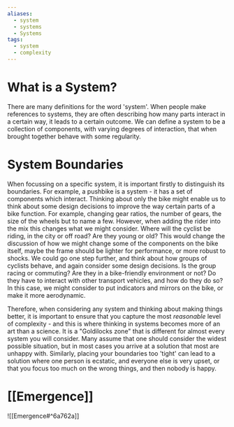 ```yaml
---
aliases:
  - system
  - systems
  - Systems
tags:
  - system
  - complexity
---
```

# What is a System?
There are many definitions for the word 'system'. When people make references to systems, they are often describing how many parts interact in a certain way, it leads to a certain outcome. We can define a system to be a collection of components, with varying degrees of interaction, that when brought together behave with some regularity. 

# System Boundaries
When focussing on a specific system, it is important firstly to distinguish its boundaries. For example, a pushbike is a system - it has a set of components which interact. Thinking about only the bike might enable us to think about some design decisions to improve the way certain parts of a bike function. For example, changing gear ratios, the number of gears, the size of the wheels but to name a few. However, when adding the rider into the mix this changes what we might consider. Where will the cyclist be riding, in the city or off road? Are they young or old? This would change the discussion of how we might change some of the components on the bike itself, maybe the frame should be lighter for performance, or more robust to shocks. We could go one step further, and think about how groups of cyclists behave, and again consider some design decisions. Is the group racing or commuting? Are they in a bike-friendly environment or not? Do they have to interact with other transport vehicles, and how do they do so? In this case, we might consider to put indicators and mirrors on the bike, or make it more aerodynamic. 

Therefore, when considering any system and thinking about making things better, it is important to ensure that you capture the most *reasonable* level of complexity - and this is where thinking in systems becomes more of an art than a science. It is a "Goldilocks zone" that is different for almost every system you will consider. Many assume that one should consider the widest possible situation, but in most cases you arrive at a solution that most are unhappy with. Similarly, placing your boundaries too 'tight' can lead to a solution where one person is ecstatic, and everyone else is very upset, or that you focus too much on the wrong things, and then nobody is happy. 

# [[Emergence]]
![[Emergence#^6a762a]]

